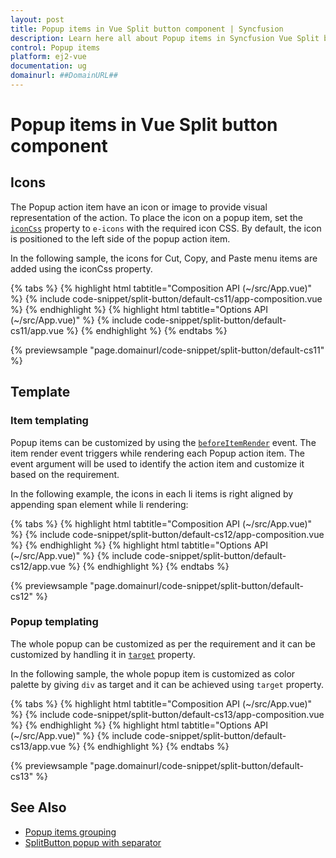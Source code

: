 ```yaml
---
layout: post
title: Popup items in Vue Split button component | Syncfusion
description: Learn here all about Popup items in Syncfusion Vue Split button component of Syncfusion Essential JS 2 and more.
control: Popup items 
platform: ej2-vue
documentation: ug
domainurl: ##DomainURL##
---
```


# Popup items in Vue Split button component

## Icons

The Popup action item have an icon or image to provide visual representation of the action. To place the icon on a popup item, set the [`iconCss`](https://ej2.syncfusion.com/vue/documentation/api/split-button/#iconcss) property to `e-icons` with the required icon CSS. By default, the icon is positioned to the left side of the popup action item.

In the following sample, the icons for Cut, Copy, and Paste menu items are added using the iconCss property.

{% tabs %}
{% highlight html tabtitle="Composition API (~/src/App.vue)" %}
{% include code-snippet/split-button/default-cs11/app-composition.vue %}
{% endhighlight %}
{% highlight html tabtitle="Options API (~/src/App.vue)" %}
{% include code-snippet/split-button/default-cs11/app.vue %}
{% endhighlight %}
{% endtabs %}
        
{% previewsample "page.domainurl/code-snippet/split-button/default-cs11" %}

## Template

### Item templating

Popup items can be customized by using the [`beforeItemRender`](https://ej2.syncfusion.com/vue/documentation/api/split-button/#beforeitemrender) event. The item render event triggers while rendering each Popup action item. The event argument will be used to identify the action item and customize it based on the requirement.

In the following example, the icons in each li items is right aligned by appending span element while li rendering:

{% tabs %}
{% highlight html tabtitle="Composition API (~/src/App.vue)" %}
{% include code-snippet/split-button/default-cs12/app-composition.vue %}
{% endhighlight %}
{% highlight html tabtitle="Options API (~/src/App.vue)" %}
{% include code-snippet/split-button/default-cs12/app.vue %}
{% endhighlight %}
{% endtabs %}
        
{% previewsample "page.domainurl/code-snippet/split-button/default-cs12" %}

### Popup templating

The whole popup can be customized as per the requirement and it can be customized by handling it in [`target`](https://ej2.syncfusion.com/vue/documentation/api/split-button/#target) property.

In the following sample, the whole popup item is customized as color palette by giving `div` as target and it can be achieved using `target` property.

{% tabs %}
{% highlight html tabtitle="Composition API (~/src/App.vue)" %}
{% include code-snippet/split-button/default-cs13/app-composition.vue %}
{% endhighlight %}
{% highlight html tabtitle="Options API (~/src/App.vue)" %}
{% include code-snippet/split-button/default-cs13/app.vue %}
{% endhighlight %}
{% endtabs %}
        
{% previewsample "page.domainurl/code-snippet/split-button/default-cs13" %}

## See Also

* [Popup items grouping](./how-to/group-items-in-popup)
* [SplitButton popup with separator](./icons-and-separator#separator)